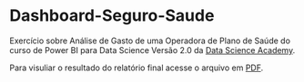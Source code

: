 # Dashboard-Seguro-Saude

Exercício sobre Análise de Gasto de uma Operadora de Plano de Saúde do curso de Power BI para Data Science Versão 2.0 da 
[Data Science Academy](https://www.datascienceacademy.com.br/start).


Para visuliar o resultado do relatório final acesse o arquivo em [PDF](https://github.com/maisonhenrique/dashboard-powerbi/blob/eaeae838d7e4a62ebfd211b42828835bffbc9e62/Dasshboard_Seguro_Saude/Dashboard%20Plano%20de%20Saude.pdf).


